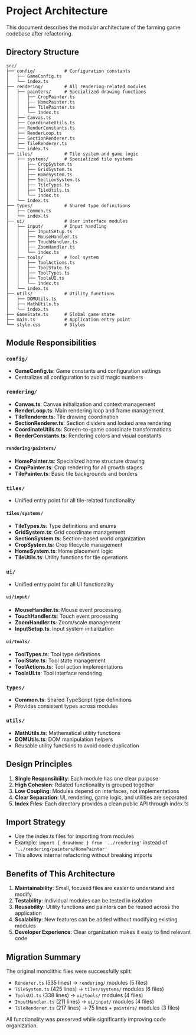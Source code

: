# Project Architecture

This document describes the modular architecture of the farming game codebase after refactoring.

## Directory Structure

```
src/
├── config/           # Configuration constants
│   ├── GameConfig.ts
│   └── index.ts
├── rendering/        # All rendering-related modules
│   ├── painters/     # Specialized drawing functions
│   │   ├── CropPainter.ts
│   │   ├── HomePainter.ts
│   │   ├── TilePainter.ts
│   │   └── index.ts
│   ├── Canvas.ts
│   ├── CoordinateUtils.ts
│   ├── RenderConstants.ts
│   ├── RenderLoop.ts
│   ├── SectionRenderer.ts
│   ├── TileRenderer.ts
│   └── index.ts
├── tiles/            # Tile system and game logic
│   ├── systems/      # Specialized tile systems
│   │   ├── CropSystem.ts
│   │   ├── GridSystem.ts
│   │   ├── HomeSystem.ts
│   │   ├── SectionSystem.ts
│   │   ├── TileTypes.ts
│   │   ├── TileUtils.ts
│   │   └── index.ts
│   └── index.ts
├── types/            # Shared type definitions
│   ├── Common.ts
│   └── index.ts
├── ui/               # User interface modules
│   ├── input/        # Input handling
│   │   ├── InputSetup.ts
│   │   ├── MouseHandler.ts
│   │   ├── TouchHandler.ts
│   │   ├── ZoomHandler.ts
│   │   └── index.ts
│   ├── tools/        # Tool system
│   │   ├── ToolActions.ts
│   │   ├── ToolState.ts
│   │   ├── ToolTypes.ts
│   │   ├── ToolsUI.ts
│   │   └── index.ts
│   └── index.ts
├── utils/            # Utility functions
│   ├── DOMUtils.ts
│   ├── MathUtils.ts
│   └── index.ts
├── GameState.ts      # Global game state
├── main.ts           # Application entry point
└── style.css         # Styles
```

## Module Responsibilities

### `config/`
- **GameConfig.ts**: Game constants and configuration settings
- Centralizes all configuration to avoid magic numbers

### `rendering/`
- **Canvas.ts**: Canvas initialization and context management
- **RenderLoop.ts**: Main rendering loop and frame management
- **TileRenderer.ts**: Tile drawing coordination
- **SectionRenderer.ts**: Section dividers and locked area rendering
- **CoordinateUtils.ts**: Screen-to-game coordinate transformations
- **RenderConstants.ts**: Rendering colors and visual constants

#### `rendering/painters/`
- **HomePainter.ts**: Specialized home structure drawing
- **CropPainter.ts**: Crop rendering for all growth stages
- **TilePainter.ts**: Basic tile backgrounds and borders

### `tiles/`
- Unified entry point for all tile-related functionality

#### `tiles/systems/`
- **TileTypes.ts**: Type definitions and enums
- **GridSystem.ts**: Grid coordinate management
- **SectionSystem.ts**: Section-based world organization
- **CropSystem.ts**: Crop lifecycle management
- **HomeSystem.ts**: Home placement logic
- **TileUtils.ts**: Utility functions for tile operations

### `ui/`
- Unified entry point for all UI functionality

#### `ui/input/`
- **MouseHandler.ts**: Mouse event processing
- **TouchHandler.ts**: Touch event processing
- **ZoomHandler.ts**: Zoom/scale management
- **InputSetup.ts**: Input system initialization

#### `ui/tools/`
- **ToolTypes.ts**: Tool type definitions
- **ToolState.ts**: Tool state management
- **ToolActions.ts**: Tool action implementations
- **ToolsUI.ts**: Tool interface rendering

### `types/`
- **Common.ts**: Shared TypeScript type definitions
- Provides consistent types across modules

### `utils/`
- **MathUtils.ts**: Mathematical utility functions
- **DOMUtils.ts**: DOM manipulation helpers
- Reusable utility functions to avoid code duplication

## Design Principles

1. **Single Responsibility**: Each module has one clear purpose
2. **High Cohesion**: Related functionality is grouped together
3. **Low Coupling**: Modules depend on interfaces, not implementations
4. **Clear Separation**: UI, rendering, game logic, and utilities are separated
5. **Index Files**: Each directory provides a clean public API through index.ts

## Import Strategy

- Use the index.ts files for importing from modules
- Example: `import { drawHome } from '../rendering'` instead of `'../rendering/painters/HomePainter'`
- This allows internal refactoring without breaking imports

## Benefits of This Architecture

1. **Maintainability**: Small, focused files are easier to understand and modify
2. **Testability**: Individual modules can be tested in isolation
3. **Reusability**: Utility functions and painters can be reused across the application
4. **Scalability**: New features can be added without modifying existing modules
5. **Developer Experience**: Clear organization makes it easy to find relevant code

## Migration Summary

The original monolithic files were successfully split:

- `Renderer.ts` (535 lines) → `rendering/` modules (5 files)
- `TileSystem.ts` (425 lines) → `tiles/systems/` modules (6 files)
- `ToolsUI.ts` (338 lines) → `ui/tools/` modules (4 files)  
- `InputHandler.ts` (211 lines) → `ui/input/` modules (4 files)
- `TileRenderer.ts` (217 lines) → 75 lines + `painters/` modules (3 files)

All functionality was preserved while significantly improving code organization.
